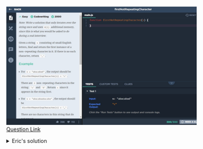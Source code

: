![(2019.09.19)firstNotRepeatingCharacter](images/(2019.09.19)firstNotRepeatingCharacter.jpg)
[Question Link](https://app.codesignal.com/interview-practice/task/uX5iLwhc6L5ckSyNC)

<details>
<summary>Eric's solution</summary>
<p>

> ```js
>function firstNotRepeatingCharacter(s) {
>  let array = s.split("");
>  let tmp = [...array];
>  tmp.sort();
>  let set = new Set();
>  for (let i = 0; i < tmp.length - 1; i++) {
>    if (set.has(tmp[i])) continue;
>    if (tmp[i] == tmp[i + 1]) {
>      set.add(tmp[i]);
>    }
>  }
>
>  let result = '_';
>  for (let i = 0; i < array.length; i++) {
>    if (!set.has(array[i])) {
>      result = array[i];
>      break;
>    }
>  }
>  return result;
>}
> ```
</p>
</details>
